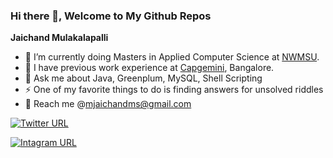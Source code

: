 ### Hi there 👋, Welcome to My Github Repos


**Jaichand Mulakalapalli**

- 🏫 I’m currently doing Masters in Applied Computer Science at [NWMSU](https://www.nwmissouri.edu/).
- 🏢  I have previous work experience at [Capgemini](https://www.capgemini.com/), Bangalore.
- 💬 Ask me about Java, Greenplum, MySQL, Shell Scripting
- ⚡ One of my favorite things to do is finding answers for unsolved riddles
- 📧 Reach me @<mjaichandms@gmail.com>

[![Twitter URL](https://img.shields.io/twitter/url/https/twitter.com/MJaichand.svg?style=social&label=Follow%20%40MJaichand)](https://twitter.com/MJaichand)

[![Intagram URL](https://img.shields.io/badge/Instagram-E4405F?style=for-the-badge&logo=instagram&logoColor=white)](https://www.instagram.com/jaichand.m/)
